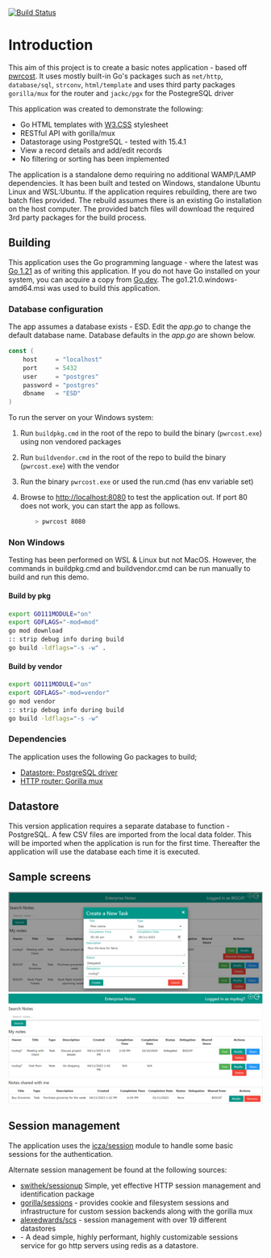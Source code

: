 [![Build Status](https://travis-ci.org/yonush/pwrcost.svg?branch=master)](https://travis-ci.org/yonush/pwrcost)

# Introduction

This aim of this project is to create a basic notes application - based off [pwrcost](https://github.com/yonush/pwrcost). It uses mostly built-in Go's packages such as `net/http`, `database/sql`, `strconv`, `html/template` and uses third party packages `gorilla/mux` for the router and `jackc/pgx` for the PostegreSQL driver

This application was created to demonstrate the following:</p>

-   Go HTML templates with [W3.CSS](https://www.w3schools.com/w3css/w3css_examples.asp) stylesheet
-   RESTful API with gorilla/mux
-   Datastorage using PostgreSQL - tested with 15.4.1
-   View a record details and add/edit records
-   No filtering or sorting has been implemented

The application is a standalone demo requiring no additional WAMP/LAMP dependencies. It has been built and tested on Windows, standalone Ubuntu Linux and WSL:Ubuntu. If the application requires rebuilding, there are two batch files provided. The rebuild assumes there is an existing Go installation on the host computer. The provided batch files will download the required 3rd party packages for the build process.

## Building

This application uses the Go programming language - where the latest was [Go 1.21](https://go.dev/dl/) as of writing this application. If you do not have Go installed on your system, you can acquire a copy from [Go.dev](https://go.dev/dl/). The go1.21.0.windows-amd64.msi was used to build this application.

### Database configuration

The app assumes a database exists - ESD. Edit the _app.go_ to change the default database name. Database defaults in the _app.go_ are shown below.

```go
const (
	host     = "localhost"
	port     = 5432
	user     = "postgres"
	password = "postgres"
	dbname   = "ESD"
)
```

To run the server on your Windows system:

1. Run `buildpkg.cmd` in the root of the repo to build the binary (`pwrcost.exe`) using non vendored packages
1. Run `buildvendor.cmd` in the root of the repo to build the binary (`pwrcost.exe`) with the vendor
1. Run the binary `pwrcost.exe` or used the run.cmd (has env variable set)
1. Browse to [http://localhost:8080](http://localhost:8080) to test the application out. If port 80 does not work, you can start the app as follows.

    ```sh
        > pwrcost 8080
    ```

### Non Windows

Testing has been performed on WSL & Linux but not MacOS. However, the commands in buildpkg.cmd and buildvendor.cmd can be run manually to build and run this demo.

#### Build by pkg

```bash
export GO111MODULE="on"
export GOFLAGS="-mod=mod"
go mod download
:: strip debug info during build
go build -ldflags="-s -w" .

```

#### Build by vendor

```bash
export GO111MODULE="on"
export GOFLAGS="-mod=vendor"
go mod vendor
:: strip debug info during build
go build -ldflags="-s -w"
```

### Dependencies

The application uses the following Go packages to build;

-   [Datastore: PostgreSQL driver](https://github.com/jackc/pgx/)
-   [HTTP router: Gorilla mux](https://github.com/gorilla/mux)

## Datastore

This version application requires a separate database to function - PostgreSQL. A few CSV files are imported from the local data folder. This will be imported when the application is run for the first time. Thereafter the application will use the database each time it is executed.

## Sample screens

![Creating](statics/images/create.png "create")
![Creating](statics/images/list.png "create")

## Session management

The application uses the [icza/session](https://github.com/icza/session) module to handle some basic sessions for the authentication.

Alternate session management be found at the following sources:

-   [swithek/sessionup](https://github.com/swithek/sessionup) Simple, yet effective HTTP session management and identification package
-   [gorilla/sessions](https://github.com/gorilla/sessions) - provides cookie and filesystem sessions and infrastructure for custom session backends along with the gorilla mux
-   [alexedwards/scs](https://github.com/alexedwards/scs) - session management with over 19 different datastores
-   [](https://github.com/adam-hanna/sessions) - A dead simple, highly performant, highly customizable sessions service for go http servers using redis as a datastore.
